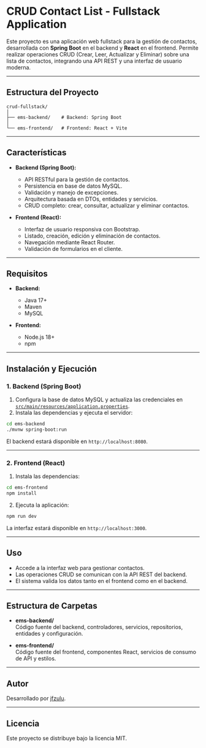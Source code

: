 # CRUD Contact List - Fullstack Application

Este proyecto es una aplicación web fullstack para la gestión de contactos, desarrollada con **Spring Boot** en el backend y **React** en el frontend. Permite realizar operaciones CRUD (Crear, Leer, Actualizar y Eliminar) sobre una lista de contactos, integrando una API REST y una interfaz de usuario moderna.

---

## Estructura del Proyecto

```
crud-fullstack/
│
├── ems-backend/    # Backend: Spring Boot
│
└── ems-frontend/   # Frontend: React + Vite
```

---

## Características

- **Backend (Spring Boot):**
	- API RESTful para la gestión de contactos.
	- Persistencia en base de datos MySQL.
	- Validación y manejo de excepciones.
	- Arquitectura basada en DTOs, entidades y servicios.
	- CRUD completo: crear, consultar, actualizar y eliminar contactos.

- **Frontend (React):**
	- Interfaz de usuario responsiva con Bootstrap.
	- Listado, creación, edición y eliminación de contactos.
	- Navegación mediante React Router.
	- Validación de formularios en el cliente.

---

## Requisitos

- **Backend:**
	- Java 17+
	- Maven
	- MySQL

- **Frontend:**
	- Node.js 18+
	- npm

---

## Instalación y Ejecución

### 1. Backend (Spring Boot)

1. Configura la base de datos MySQL y actualiza las credenciales en [`src/main/resources/application.properties`](ems-backend/src/main/resources/application.properties).
2. Instala las dependencias y ejecuta el servidor:

```sh
cd ems-backend
./mvnw spring-boot:run
```

El backend estará disponible en `http://localhost:8080`.

---

### 2. Frontend (React)

1. Instala las dependencias:

```sh
cd ems-frontend
npm install
```

2. Ejecuta la aplicación:

```sh
npm run dev
```

La interfaz estará disponible en `http://localhost:3000`.

---

## Uso

- Accede a la interfaz web para gestionar contactos.
- Las operaciones CRUD se comunican con la API REST del backend.
- El sistema valida los datos tanto en el frontend como en el backend.

---

## Estructura de Carpetas

- **ems-backend/**  
	Código fuente del backend, controladores, servicios, repositorios, entidades y configuración.

- **ems-frontend/**  
	Código fuente del frontend, componentes React, servicios de consumo de API y estilos.

---

## Autor

Desarrollado por [jfzulu](https://github.com/jfzulu).

---

## Licencia

Este proyecto se distribuye bajo la licencia MIT.
